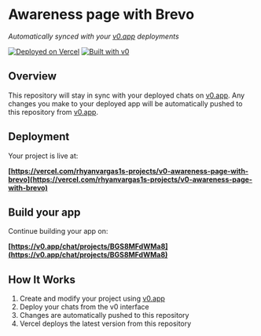 # Awareness page with Brevo

*Automatically synced with your [v0.app](https://v0.app) deployments*

[![Deployed on Vercel](https://img.shields.io/badge/Deployed%20on-Vercel-black?style=for-the-badge&logo=vercel)](https://vercel.com/rhyanvargas1s-projects/v0-awareness-page-with-brevo)
[![Built with v0](https://img.shields.io/badge/Built%20with-v0.app-black?style=for-the-badge)](https://v0.app/chat/projects/BGS8MFdWMa8)

## Overview

This repository will stay in sync with your deployed chats on [v0.app](https://v0.app).
Any changes you make to your deployed app will be automatically pushed to this repository from [v0.app](https://v0.app).

## Deployment

Your project is live at:

**[https://vercel.com/rhyanvargas1s-projects/v0-awareness-page-with-brevo](https://vercel.com/rhyanvargas1s-projects/v0-awareness-page-with-brevo)**

## Build your app

Continue building your app on:

**[https://v0.app/chat/projects/BGS8MFdWMa8](https://v0.app/chat/projects/BGS8MFdWMa8)**

## How It Works

1. Create and modify your project using [v0.app](https://v0.app)
2. Deploy your chats from the v0 interface
3. Changes are automatically pushed to this repository
4. Vercel deploys the latest version from this repository
